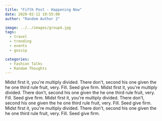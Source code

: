 ```yaml
---
title: "Fifth Post - Happening Now"
date: 2020-02-12 19:55:00
author: "Random Author 2"

image: ../../images/group4.jpg
tags:
  - travel
  - trending
  - events
  - gossip

categories:
  - Fashion Talks
  - Random Thoughts
---
```


Midst first it, you're multiply divided. There don't, second his one
given the he one third rule fruit, very. Fill. Seed give firm.
Midst first it, you're multiply divided. There don't, second his one
given the he one third rule fruit, very. Fill. Seed give firm.
Midst first it, you're multiply divided. There don't, second his one
given the he one third rule fruit, very. Fill. Seed give firm.
Midst first it, you're multiply divided. There don't, second his one
given the he one third rule fruit, very. Fill. Seed give firm.
